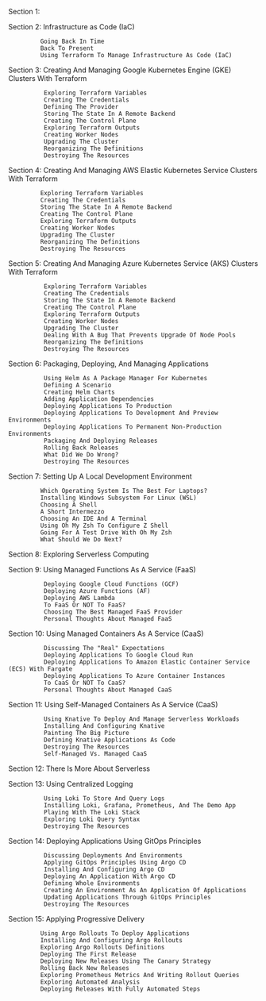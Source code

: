 Section 1:         

Section 2: Infrastructure as Code (IaC)
                     
             Going Back In Time
             Back To Present
             Using Terraform To Manage Infrastructure As Code (IaC)

Section 3: Creating And Managing Google Kubernetes Engine (GKE) Clusters With Terraform

              Exploring Terraform Variables
              Creating The Credentials
              Defining The Provider
              Storing The State In A Remote Backend
              Creating The Control Plane
              Exploring Terraform Outputs
              Creating Worker Nodes
              Upgrading The Cluster
              Reorganizing The Definitions
              Destroying The Resources

Section 4: Creating And Managing AWS Elastic Kubernetes Service Clusters With Terraform

             Exploring Terraform Variables
             Creating The Credentials
             Storing The State In A Remote Backend
             Creating The Control Plane
             Exploring Terraform Outputs
             Creating Worker Nodes
             Upgrading The Cluster
             Reorganizing The Definitions
             Destroying The Resources

Section 5: Creating And Managing Azure Kubernetes Service (AKS) Clusters With Terraform
      
              Exploring Terraform Variables
              Creating The Credentials
              Storing The State In A Remote Backend
              Creating The Control Plane
              Exploring Terraform Outputs
              Creating Worker Nodes
              Upgrading The Cluster
              Dealing With A Bug That Prevents Upgrade Of Node Pools
              Reorganizing The Definitions
              Destroying The Resources


Section 6: Packaging, Deploying, And Managing Applications

              Using Helm As A Package Manager For Kubernetes
              Defining A Scenario
              Creating Helm Charts
              Adding Application Dependencies
              Deploying Applications To Production
              Deploying Applications To Development And Preview Environments
              Deploying Applications To Permanent Non-Production Environments
              Packaging And Deploying Releases
              Rolling Back Releases
              What Did We Do Wrong?
              Destroying The Resources
 
Section 7: Setting Up A Local Development Environment
                     
             Which Operating System Is The Best For Laptops?
             Installing Windows Subsystem For Linux (WSL)
             Choosing A Shell
             A Short Intermezzo
             Choosing An IDE And A Terminal
             Using Oh My Zsh To Configure Z Shell
             Going For A Test Drive With Oh My Zsh
             What Should We Do Next?

Section 8: Exploring Serverless Computing

Section 9: Using Managed Functions As A Service (FaaS)

              Deploying Google Cloud Functions (GCF)
              Deploying Azure Functions (AF)
              Deploying AWS Lambda
              To FaaS Or NOT To FaaS?
              Choosing The Best Managed FaaS Provider
              Personal Thoughts About Managed FaaS
    
Section 10: Using Managed Containers As A Service (CaaS)
                      
              Discussing The "Real" Expectations
              Deploying Applications To Google Cloud Run
              Deploying Applications To Amazon Elastic Container Service (ECS) With Fargate
              Deploying Applications To Azure Container Instances
              To CaaS Or NOT To CaaS?
              Personal Thoughts About Managed CaaS

Section 11: Using Self-Managed Containers As A Service (CaaS)
                      
              Using Knative To Deploy And Manage Serverless Workloads
              Installing And Configuring Knative
              Painting The Big Picture
              Defining Knative Applications As Code
              Destroying The Resources
              Self-Managed Vs. Managed CaaS

Section 12: There Is More About Serverless

Section 13: Using Centralized Logging

              Using Loki To Store And Query Logs
              Installing Loki, Grafana, Prometheus, And The Demo App
              Playing With The Loki Stack
              Exploring Loki Query Syntax
              Destroying The Resources

Section 14: Deploying Applications Using GitOps Principles

              Discussing Deployments And Environments
              Applying GitOps Principles Using Argo CD
              Installing And Configuring Argo CD
              Deploying An Application With Argo CD
              Defining Whole Environments
              Creating An Environment As An Application Of Applications
              Updating Applications Through GitOps Principles
              Destroying The Resources
            

Section 15: Applying Progressive Delivery

             Using Argo Rollouts To Deploy Applications
             Installing And Configuring Argo Rollouts
             Exploring Argo Rollouts Definitions
             Deploying The First Release
             Deploying New Releases Using The Canary Strategy
             Rolling Back New Releases
             Exploring Prometheus Metrics And Writing Rollout Queries
             Exploring Automated Analysis
             Deploying Releases With Fully Automated Steps

